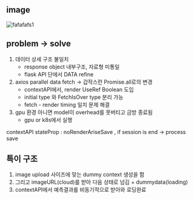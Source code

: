 ## image
![fafafafs1](https://github.com/user-attachments/assets/59b7e007-c589-476b-b63d-fe2ae4847427)

## problem -> solve
  1. 데이터 상세 구조 불일치
      - response object 내부구조, 자료형 미통일
      - flask API 단에서 DATA refine 
  2. axios parallel data fetch -> 갑작스런 Promise.all로의 변경
      - contextAPI에서, render UseRef Boolean 도입
      - initial type 와 FetchIsOver type 분리 가능
      - fetch - render timing 일치 문제 해결
  3. gpu 환경 아니면 model이 overhead를 못버티고 금방 종료됨
      - gpu or k8s에서 실행
  
contextAPI stateProp : noRenderAriseSave , if session is end -> process save

## 특이 구조
  1. image upload 사이즈에 맞는 dummy context 생성을 함
  2. 그리고 imageURL(cloud)를 받아 다음 상태로 넘김 + dummydata(loading)
  3. contextAPI에서 예측결과를 비동기적으로 받아와 로딩완료